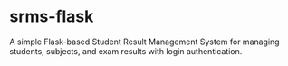 # srms-flask
A simple Flask-based Student Result Management System for managing students, subjects, and exam results with login authentication.
